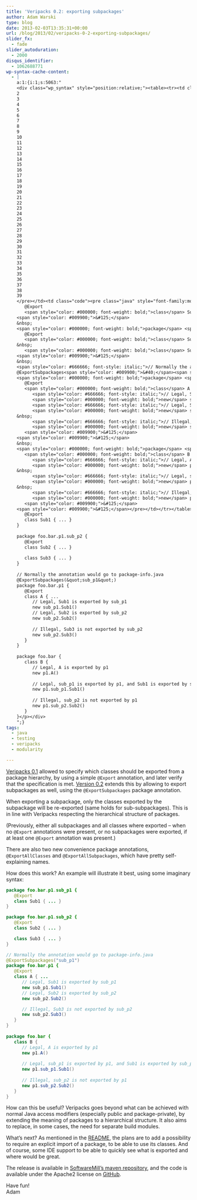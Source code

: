 ```yaml
---
title: 'Veripacks 0.2: exporting subpackages'
author: Adam Warski
type: blog
date: 2013-02-03T13:35:31+00:00
url: /blog/2013/02/veripacks-0-2-exporting-subpackages/
slider_fx:
  - fade
slider_autoduration:
  - 2000
disqus_identifier:
  - 1062688771
wp-syntax-cache-content:
  - |
    a:1:{i:1;s:5063:"
    <div class="wp_syntax" style="position:relative;"><table><tr><td class="line_numbers"><pre>1
    2
    3
    4
    5
    6
    7
    8
    9
    10
    11
    12
    13
    14
    15
    16
    17
    18
    19
    20
    21
    22
    23
    24
    25
    26
    27
    28
    29
    30
    31
    32
    33
    34
    35
    36
    37
    38
    39
    </pre></td><td class="code"><pre class="java" style="font-family:monospace;"><span style="color: #000000; font-weight: bold;">package</span> <span style="color: #006699;">foo.bar.p1.sub_p1</span> <span style="color: #009900;">&#123;</span>
       @Export
       <span style="color: #000000; font-weight: bold;">class</span> Sub1 <span style="color: #009900;">&#123;</span> ... <span style="color: #009900;">&#125;</span>
    <span style="color: #009900;">&#125;</span>
    &nbsp;
    <span style="color: #000000; font-weight: bold;">package</span> <span style="color: #006699;">foo.bar.p1.sub_p2</span> <span style="color: #009900;">&#123;</span>
       @Export
       <span style="color: #000000; font-weight: bold;">class</span> Sub2 <span style="color: #009900;">&#123;</span> ... <span style="color: #009900;">&#125;</span>
    &nbsp;
       <span style="color: #000000; font-weight: bold;">class</span> Sub3 <span style="color: #009900;">&#123;</span> ... <span style="color: #009900;">&#125;</span>
    <span style="color: #009900;">&#125;</span>
    &nbsp;
    <span style="color: #666666; font-style: italic;">// Normally the annotation would go to package-info.java</span>
    @ExportSubpackages<span style="color: #009900;">&#40;</span><span style="color: #0000ff;">&quot;sub_p1&quot;</span><span style="color: #009900;">&#41;</span> 
    <span style="color: #000000; font-weight: bold;">package</span> <span style="color: #006699;">foo.bar.p1</span> <span style="color: #009900;">&#123;</span>
       @Export
       <span style="color: #000000; font-weight: bold;">class</span> A <span style="color: #009900;">&#123;</span> ... 
          <span style="color: #666666; font-style: italic;">// Legal, Sub1 is exported by sub_p1</span>
          <span style="color: #000000; font-weight: bold;">new</span> sub_p1.<span style="color: #006633;">Sub1</span><span style="color: #009900;">&#40;</span><span style="color: #009900;">&#41;</span> 
          <span style="color: #666666; font-style: italic;">// Legal, Sub2 is exported by sub_p2</span>
          <span style="color: #000000; font-weight: bold;">new</span> sub_p2.<span style="color: #006633;">Sub2</span><span style="color: #009900;">&#40;</span><span style="color: #009900;">&#41;</span> 
    &nbsp;
          <span style="color: #666666; font-style: italic;">// Illegal, Sub3 is not exported by sub_p2</span>
          <span style="color: #000000; font-weight: bold;">new</span> sub_p2.<span style="color: #006633;">Sub3</span><span style="color: #009900;">&#40;</span><span style="color: #009900;">&#41;</span> 
       <span style="color: #009900;">&#125;</span>
    <span style="color: #009900;">&#125;</span>
    &nbsp;
    <span style="color: #000000; font-weight: bold;">package</span> <span style="color: #006699;">foo.bar</span> <span style="color: #009900;">&#123;</span>
       <span style="color: #000000; font-weight: bold;">class</span> B <span style="color: #009900;">&#123;</span>
          <span style="color: #666666; font-style: italic;">// Legal, A is exported by p1</span>
          <span style="color: #000000; font-weight: bold;">new</span> p1.<span style="color: #006633;">A</span><span style="color: #009900;">&#40;</span><span style="color: #009900;">&#41;</span> 
    &nbsp;
          <span style="color: #666666; font-style: italic;">// Legal, sub_p1 is exported by p1, and Sub1 is exported by sub_p1 </span>
          <span style="color: #000000; font-weight: bold;">new</span> p1.<span style="color: #006633;">sub_p1</span>.<span style="color: #006633;">Sub1</span><span style="color: #009900;">&#40;</span><span style="color: #009900;">&#41;</span> 
    &nbsp;
          <span style="color: #666666; font-style: italic;">// Illegal, sub_p2 is not exported by p1 </span>
          <span style="color: #000000; font-weight: bold;">new</span> p1.<span style="color: #006633;">sub_p2</span>.<span style="color: #006633;">Sub2</span><span style="color: #009900;">&#40;</span><span style="color: #009900;">&#41;</span> 
       <span style="color: #009900;">&#125;</span>
    <span style="color: #009900;">&#125;</span></pre></td></tr></table><p class="theCode" style="display:none;">package foo.bar.p1.sub_p1 {
       @Export
       class Sub1 { ... }
    }
    
    package foo.bar.p1.sub_p2 {
       @Export
       class Sub2 { ... }
    
       class Sub3 { ... }
    }
    
    // Normally the annotation would go to package-info.java
    @ExportSubpackages(&quot;sub_p1&quot;) 
    package foo.bar.p1 {
       @Export
       class A { ... 
          // Legal, Sub1 is exported by sub_p1
          new sub_p1.Sub1() 
          // Legal, Sub2 is exported by sub_p2
          new sub_p2.Sub2() 
    
          // Illegal, Sub3 is not exported by sub_p2
          new sub_p2.Sub3() 
       }
    }
      
    package foo.bar {
       class B {
          // Legal, A is exported by p1
          new p1.A() 
     
          // Legal, sub_p1 is exported by p1, and Sub1 is exported by sub_p1 
          new p1.sub_p1.Sub1() 
     
          // Illegal, sub_p2 is not exported by p1 
          new p1.sub_p2.Sub2() 
       }
    }</p></div>
    ";}
tags:
  - java
  - testing
  - veripacks
  - modularity

---
```

[Veripacks 0.1][1] allowed to specify which classes should be exported from a package hierarchy, by using a simple `@Export` annotation, and later verify that the specification is met. [Version 0.2][2] extends this by allowing to export subpackages as well, using the `@ExportSubpackages` package annotation.

When exporting a subpackage, only the classes exported by the subpackage will be re-exported (same holds for sub-subpackages). This is in line with Veripacks respecting the hierarchical structure of packages.

(Previously, either all subpackages and all classes where exported &#8211; when no `@Export` annotations were present, or no subpackages were exported, if at least one `@Export` annotation was present.)

There are also two new convenience package annotations, `@ExportAllClasses` and `@ExportAllSubpackages`, which have pretty self-explaining names.

How does this work? An example will illustrate it best, using some imaginary syntax:
```java
package foo.bar.p1.sub_p1 {
   @Export
   class Sub1 { ... }
}

package foo.bar.p1.sub_p2 {
   @Export
   class Sub2 { ... }

   class Sub3 { ... }
}

// Normally the annotation would go to package-info.java
@ExportSubpackages("sub_p1") 
package foo.bar.p1 {
   @Export
   class A { ... 
      // Legal, Sub1 is exported by sub_p1
      new sub_p1.Sub1() 
      // Legal, Sub2 is exported by sub_p2
      new sub_p2.Sub2() 

      // Illegal, Sub3 is not exported by sub_p2
      new sub_p2.Sub3() 
   }
}
  
package foo.bar {
   class B {
      // Legal, A is exported by p1
      new p1.A() 
 
      // Legal, sub_p1 is exported by p1, and Sub1 is exported by sub_p1 
      new p1.sub_p1.Sub1() 
 
      // Illegal, sub_p2 is not exported by p1 
      new p1.sub_p2.Sub2() 
   }
}
```

How can this be useful? Veripacks goes beyond what can be achieved with normal Java access modifiers (especially public and package-private), by extending the meaning of packages to a hierarchical structure. It also aims to replace, in some cases, the need for separate build modules.

What&#8217;s next? As mentioned in the [README][3], the plans are to add a possibility to require an explicit import of a package, to be able to use its classes. And of course, some IDE support to be able to quickly see what is exported and where would be great.

The release is available in [SoftwareMill&#8217;s maven repository][4], and the code is available under the Apache2 license on [GitHub][2].

Have fun!  
Adam

 [1]: http://www.warski.org/blog/2013/01/veripacks-0-1-verify-package-specifications/
 [2]: https://github.com/adamw/veripacks
 [3]: https://github.com/adamw/veripacks#readme
 [4]: https://nexus.softwaremill.com/content/repositories/releases/
